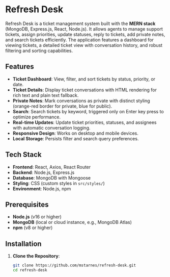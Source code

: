 # Refresh Desk

Refresh Desk is a ticket management system built with the **MERN stack** (MongoDB, Express.js, React, Node.js). It allows agents to manage support tickets, assign priorities, update statuses, reply to tickets, add private notes, and search tickets efficiently. The application features a dashboard for viewing tickets, a detailed ticket view with conversation history, and robust filtering and sorting capabilities.

## Features

- **Ticket Dashboard**: View, filter, and sort tickets by status, priority, or date.
- **Ticket Details**: Display ticket conversations with HTML rendering for rich text and plain text fallback.
- **Private Notes**: Mark conversations as private with distinct styling (orange-red border for private, blue for public).
- **Search**: Search tickets by keyword, triggered only on Enter key press to optimize performance.
- **Real-time Updates**: Update ticket priorities, statuses, and assignees with automatic conversation logging.
- **Responsive Design**: Works on desktop and mobile devices.
- **Local Storage**: Persists filter and search query preferences.

## Tech Stack

- **Frontend**: React, Axios, React Router
- **Backend**: Node.js, Express.js
- **Database**: MongoDB with Mongoose
- **Styling**: CSS (custom styles in `src/styles/`)
- **Environment**: Node.js, npm

## Prerequisites

- **Node.js** (v16 or higher)
- **MongoDB** (local or cloud instance, e.g., MongoDB Atlas)
- **npm** (v8 or higher)

## Installation

1. **Clone the Repository**:
   ```bash
   git clone https://github.com/mstarnes/refresh-desk.git
   cd refresh-desk
